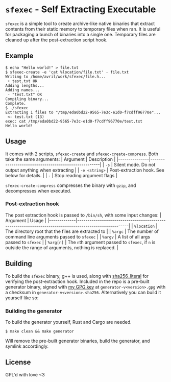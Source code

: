 # `sfexec` - Self Extracting Executable

`sfexec` is a simple tool to create archive-like native binaries that extract contents from their static memory to temporary files when ran.
It is useful for packaging a bunch of binaries into a single one.
Temporary files are cleaned up after the post-extraction script hook.

## Example

``` shell
$ echo "Hello world!" > file.txt
$ sfexec-create -e 'cat %location/file.txt' - file.txt
Writing to /home/avril/work/sfexec/file.h...
 + test.txt OK
Adding lengths...
Adding names...
 - "test.txt" OK
Compiling binary...
Complete.
$ ./sfexec
Extracting 1 files to "/tmp/eda0bd22-9565-7e3c-e1d0-f7cdff96770e"...
 <- test.txt (13)
exec: cat /tmp/eda0bd22-9565-7e3c-e1d0-f7cdff96770e/test.txt
Hello world!
```

## Usage

It comes with 2 scripts, `sfexec-create` and `sfexec-create-compress`. Both take the same arguments:
| Argument      | Description                                         |
|---------------|-----------------------------------------------------|
| `-s`          | Silent mode. Do not output anything when extracting |
| `-e <string>` | Post-extraction hook. See below for details.        |
| `-`           | Stop reading argument flags                         |

`sfexec-create-compress` compresses the binary with `gzip`, and decompresses when executed.

### Post-extraction hook

The post extraction hook is passed to `/bin/sh`, with some input changes:
| Argument    | Usage                                                                                                 |
|-------------|-------------------------------------------------------------------------------------------------------|
| `%location` | The directory root that the files are extracted to                                                    |
| `%argc`     | The number of command line arguments passed to `sfexec`                                               |
| `%argv`     | A list of all args passed to `sfexec`                                                                 |
| `%arg[n]`   | The `n`th argument passed to `sfexec`, if `n` is outside the range of arguments, nothing is replaced. |

## Building
To build the `sfexec` binary, g++ is used, along with [sha256_literal] for verifying the post-extraction hook.
Included in the repo is a pre-built generator binary, signed with [my GPG key] at `generator-v<version>.gpg` with a checksum in `generator-v<version>.sha256`. Alternatively you can build it yourself like so:

[sha256_literal]: https://github.com/aguinet/sha256_literal
[my gpg key]: https://flanchan.moe/flanchan.asc

### Building the generator
To build the generator yourself, Rust and Cargo are needed.
``` shell
$ make clean && make generator
```
Will remove the pre-built generator binaries, build the generator, and symlink accordingly.

## License
GPL'd with love <3


